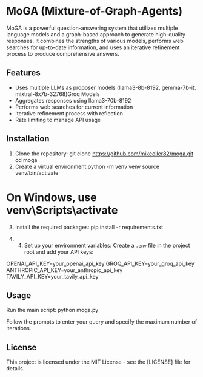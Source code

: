 # MoGA (Mixture-of-Graph-Agents)

MoGA is a powerful question-answering system that utilizes multiple language models and a graph-based approach to generate high-quality responses. It combines the strengths of various models, performs web searches for up-to-date information, and uses an iterative refinement process to produce comprehensive answers.

## Features

- Uses multiple LLMs as proposer models (llama3-8b-8192, gemma-7b-it, mixtral-8x7b-32768)Groq Models
- Aggregates responses using llama3-70b-8192
- Performs web searches for current information
- Iterative refinement process with reflection
- Rate limiting to manage API usage

## Installation

1. Clone the repository: git clone https://github.com/mikeoller82/moga.git
cd moga
2. Create a virtual environment:python -m venv venv
source venv/bin/activate
# On Windows, use venv\Scripts\activate

3. Install the required packages: pip install -r requirements.txt

4. 4. Set up your environment variables:
Create a `.env` file in the project root and add your API keys:

OPENAI_API_KEY=your_openai_api_key
GROQ_API_KEY=your_groq_api_key
ANTHROPIC_API_KEY=your_anthropic_api_key
TAVILY_API_KEY=your_tavily_api_key

## Usage

Run the main script: python moga.py

Follow the prompts to enter your query and specify the maximum number of iterations.

## License

This project is licensed under the MIT License - see the [LICENSE] file for details.
